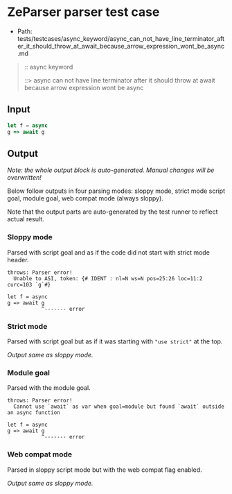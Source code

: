 # ZeParser parser test case

- Path: tests/testcases/async_keyword/async_can_not_have_line_terminator_after_it_should_throw_at_await_because_arrow_expression_wont_be_async.md

> :: async keyword
>
> ::> async can not have line terminator after it should throw at await because arrow expression wont be async

## Input

`````js
let f = async
g => await g
`````

## Output

_Note: the whole output block is auto-generated. Manual changes will be overwritten!_

Below follow outputs in four parsing modes: sloppy mode, strict mode script goal, module goal, web compat mode (always sloppy).

Note that the output parts are auto-generated by the test runner to reflect actual result.

### Sloppy mode

Parsed with script goal and as if the code did not start with strict mode header.

`````
throws: Parser error!
  Unable to ASI, token: {# IDENT : nl=N ws=N pos=25:26 loc=11:2 curc=103 `g`#}

let f = async
g => await g
           ^------- error
`````

### Strict mode

Parsed with script goal but as if it was starting with `"use strict"` at the top.

_Output same as sloppy mode._

### Module goal

Parsed with the module goal.

`````
throws: Parser error!
  Cannot use `await` as var when goal=module but found `await` outside an async function

let f = async
g => await g
           ^------- error
`````


### Web compat mode

Parsed in sloppy script mode but with the web compat flag enabled.

_Output same as sloppy mode._
